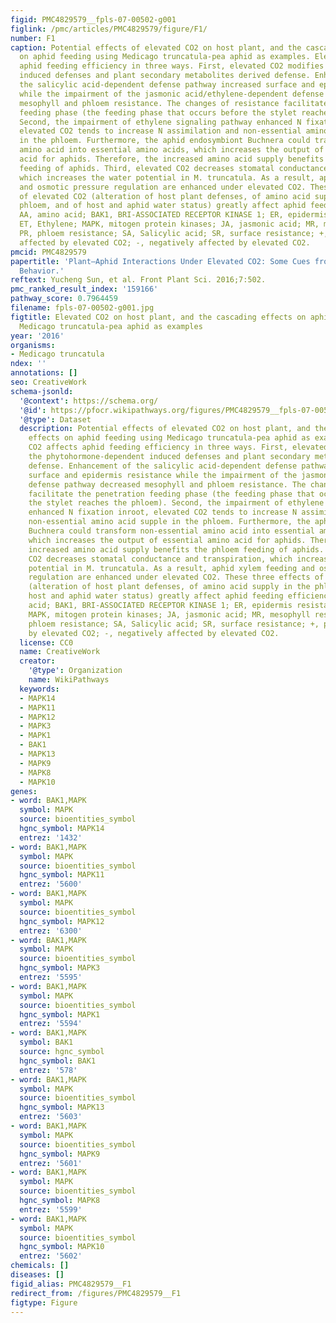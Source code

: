 ```yaml
---
figid: PMC4829579__fpls-07-00502-g001
figlink: /pmc/articles/PMC4829579/figure/F1/
number: F1
caption: Potential effects of elevated CO2 on host plant, and the cascading effects
  on aphid feeding using Medicago truncatula-pea aphid as examples. Elevated CO2 affects
  aphid feeding efficiency in three ways. First, elevated CO2 modifies the phytohormone-dependent
  induced defenses and plant secondary metabolites derived defense. Enhancement of
  the salicylic acid-dependent defense pathway increased surface and epidermis resistance
  while the impairment of the jasmonic acid/ethylene-dependent defense pathway decreased
  mesophyll and phloem resistance. The changes of resistance facilitate the penetration
  feeding phase (the feeding phase that occurs before the stylet reaches the phloem).
  Second, the impairment of ethylene signaling pathway enhanced N fixation inroot,
  elevated CO2 tends to increase N assimilation and non-essential amino acid supple
  in the phloem. Furthermore, the aphid endosymbiont Buchnera could transform non-essential
  amino acid into essential amino acids, which increases the output of essential amino
  acid for aphids. Therefore, the increased amino acid supply benefits the phloem
  feeding of aphids. Third, elevated CO2 decreases stomatal conductance and transpiration,
  which increases the water potential in M. truncatula. As a result, aphid xylem feeding
  and osmotic pressure regulation are enhanced under elevated CO2. These three effects
  of elevated CO2 (alteration of host plant defenses, of amino acid supply in the
  phloem, and of host and aphid water status) greatly affect aphid feeding efficiency.
  AA, amino acid; BAK1, BRI-ASSOCIATED RECEPTOR KINASE 1; ER, epidermis resistance;
  ET, Ethylene; MAPK, mitogen protein kinases; JA, jasmonic acid; MR, mesophyll resistance;
  PR, phloem resistance; SA, Salicylic acid; SR, surface resistance; +, positively
  affected by elevated CO2; -, negatively affected by elevated CO2.
pmcid: PMC4829579
papertitle: 'Plant–Aphid Interactions Under Elevated CO2: Some Cues from Aphid Feeding
  Behavior.'
reftext: Yucheng Sun, et al. Front Plant Sci. 2016;7:502.
pmc_ranked_result_index: '159166'
pathway_score: 0.7964459
filename: fpls-07-00502-g001.jpg
figtitle: Elevated CO2 on host plant, and the cascading effects on aphid feeding using
  Medicago truncatula-pea aphid as examples
year: '2016'
organisms:
- Medicago truncatula
ndex: ''
annotations: []
seo: CreativeWork
schema-jsonld:
  '@context': https://schema.org/
  '@id': https://pfocr.wikipathways.org/figures/PMC4829579__fpls-07-00502-g001.html
  '@type': Dataset
  description: Potential effects of elevated CO2 on host plant, and the cascading
    effects on aphid feeding using Medicago truncatula-pea aphid as examples. Elevated
    CO2 affects aphid feeding efficiency in three ways. First, elevated CO2 modifies
    the phytohormone-dependent induced defenses and plant secondary metabolites derived
    defense. Enhancement of the salicylic acid-dependent defense pathway increased
    surface and epidermis resistance while the impairment of the jasmonic acid/ethylene-dependent
    defense pathway decreased mesophyll and phloem resistance. The changes of resistance
    facilitate the penetration feeding phase (the feeding phase that occurs before
    the stylet reaches the phloem). Second, the impairment of ethylene signaling pathway
    enhanced N fixation inroot, elevated CO2 tends to increase N assimilation and
    non-essential amino acid supple in the phloem. Furthermore, the aphid endosymbiont
    Buchnera could transform non-essential amino acid into essential amino acids,
    which increases the output of essential amino acid for aphids. Therefore, the
    increased amino acid supply benefits the phloem feeding of aphids. Third, elevated
    CO2 decreases stomatal conductance and transpiration, which increases the water
    potential in M. truncatula. As a result, aphid xylem feeding and osmotic pressure
    regulation are enhanced under elevated CO2. These three effects of elevated CO2
    (alteration of host plant defenses, of amino acid supply in the phloem, and of
    host and aphid water status) greatly affect aphid feeding efficiency. AA, amino
    acid; BAK1, BRI-ASSOCIATED RECEPTOR KINASE 1; ER, epidermis resistance; ET, Ethylene;
    MAPK, mitogen protein kinases; JA, jasmonic acid; MR, mesophyll resistance; PR,
    phloem resistance; SA, Salicylic acid; SR, surface resistance; +, positively affected
    by elevated CO2; -, negatively affected by elevated CO2.
  license: CC0
  name: CreativeWork
  creator:
    '@type': Organization
    name: WikiPathways
  keywords:
  - MAPK14
  - MAPK11
  - MAPK12
  - MAPK3
  - MAPK1
  - BAK1
  - MAPK13
  - MAPK9
  - MAPK8
  - MAPK10
genes:
- word: BAK1,MAPK
  symbol: MAPK
  source: bioentities_symbol
  hgnc_symbol: MAPK14
  entrez: '1432'
- word: BAK1,MAPK
  symbol: MAPK
  source: bioentities_symbol
  hgnc_symbol: MAPK11
  entrez: '5600'
- word: BAK1,MAPK
  symbol: MAPK
  source: bioentities_symbol
  hgnc_symbol: MAPK12
  entrez: '6300'
- word: BAK1,MAPK
  symbol: MAPK
  source: bioentities_symbol
  hgnc_symbol: MAPK3
  entrez: '5595'
- word: BAK1,MAPK
  symbol: MAPK
  source: bioentities_symbol
  hgnc_symbol: MAPK1
  entrez: '5594'
- word: BAK1,MAPK
  symbol: BAK1
  source: hgnc_symbol
  hgnc_symbol: BAK1
  entrez: '578'
- word: BAK1,MAPK
  symbol: MAPK
  source: bioentities_symbol
  hgnc_symbol: MAPK13
  entrez: '5603'
- word: BAK1,MAPK
  symbol: MAPK
  source: bioentities_symbol
  hgnc_symbol: MAPK9
  entrez: '5601'
- word: BAK1,MAPK
  symbol: MAPK
  source: bioentities_symbol
  hgnc_symbol: MAPK8
  entrez: '5599'
- word: BAK1,MAPK
  symbol: MAPK
  source: bioentities_symbol
  hgnc_symbol: MAPK10
  entrez: '5602'
chemicals: []
diseases: []
figid_alias: PMC4829579__F1
redirect_from: /figures/PMC4829579__F1
figtype: Figure
---
```


